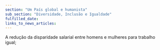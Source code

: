 ```yaml
---
section: "Um País global e humanista"
sub_section: "Diversidade, Inclusão e Igualdade"
fulfilled_date:
links_to_news_articles:
---
```


A redução da disparidade salarial entre homens e mulheres para trabalho igual;